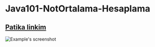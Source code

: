 # Java101-NotOrtalama-Hesaplama

## [Patika linkim ](https://app.patika.dev/pncili)

![Example's screenshot](/firstq/Java101-NotOrtalama-Hesaplama/question.png?raw=true)

